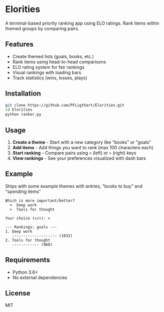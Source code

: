 # Elorities

A terminal-based priority ranking app using ELO ratings. Rank items within themed groups by comparing pairs.

## Features

- Create themed lists (goals, books, etc.)
- Rank items using head-to-head comparisons
- ELO rating system for fair rankings
- Visual rankings with loading bars
- Track statistics (wins, losses, plays)

## Installation

```bash
git clone https://github.com/PFLigthart/Elorities.git
cd Elorities
python ranker.py
```

## Usage

1. **Create a theme** - Start with a new category like "books" or "goals"
2. **Add items** - Add things you want to rank (max 100 characters each)
3. **Start ranking** - Compare pairs using `<` (left) or `>` (right) keys
4. **View rankings** - See your preferences visualized with dash bars

## Example

Ships with some example themes with entries, "books to buy" and "spending items"

```
Which is more important/better?
  <  Deep work
  >  Tools for thought

Your choice (</>): <

--- Rankings: goals ---
1. Deep work
   -------------------- (1032)
2. Tools for thought
   ------------ (968)
```

## Requirements

- Python 3.6+
- No external dependencies

## License

MIT
